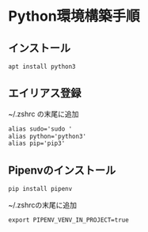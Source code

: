 # Python環境構築手順

## インストール

```bash
apt install python3
```

## エイリアス登録

~/.zshrc の末尾に追加

```txt
alias sudo='sudo '
alias python='python3'
alias pip='pip3'
```

## Pipenvのインストール

```cmd
pip install pipenv
```

~/.zshrcの末尾に追加

```txt
export PIPENV_VENV_IN_PROJECT=true
```
